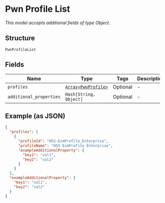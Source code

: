 
# Pwn Profile List

*This model accepts additional fields of type Object.*

## Structure

`PwnProfileList`

## Fields

| Name | Type | Tags | Description |
|  --- | --- | --- | --- |
| `profiles` | [`Array<PwnProfile>`](../../doc/models/pwn-profile.md) | Optional | - |
| `additional_properties` | `Hash[String, Object]` | Optional | - |

## Example (as JSON)

```json
{
  "profiles": [
    {
      "profileId": "HSS-EsmProfile_Enterprise",
      "profileName": "HSS EsmProfile Enterprise",
      "exampleAdditionalProperty": {
        "key1": "val1",
        "key2": "val2"
      }
    }
  ],
  "exampleAdditionalProperty": {
    "key1": "val1",
    "key2": "val2"
  }
}
```

